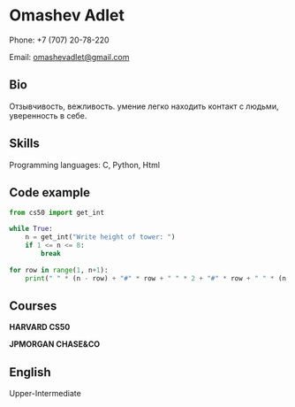 
# Omashev Adlet
Phone: +7 (707) 20-78-220

Email: omashevadlet@gmail.com


## Bio
Отзывчивость, вежливость. умение легко находить контакт с людьми, уверенность в себе.


## Skills
Programming languages: C, Python, Html


## Code example

```python
from cs50 import get_int

while True:
    n = get_int("Write height of tower: ")
    if 1 <= n <= 8:
        break
    
for row in range(1, n+1):
    print(" " * (n - row) + "#" * row + " " * 2 + "#" * row + " " * (n - row))
```


## Courses

__HARVARD CS50__

__JPMORGAN CHASE&CO__


## English

Upper-Intermediate

